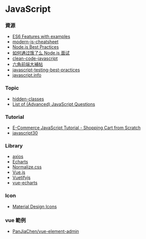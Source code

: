 <a name="#JavaScript"></a>
# JavaScript

<a name="resources"></a>
### 資源
- [ES6 Features with examples](http://es6-features.org)
- [modern-js-cheatsheet](https://github.com/mbeaudru/modern-js-cheatsheet)
- [Node.js Best Practices](https://github.com/i0natan/nodebestpractices)
- [如何通过饿了么 Node.js 面试](https://github.com/ElemeFE/node-interview/tree/master/sections/zh-cn)
- [clean-code-javascript](https://github.com/ryanmcdermott/clean-code-javascript)
- [六角前端大補帖](https://coggle.it/diagram/XJdj8UA5tjeIugda/t/%E5%85%AD%E8%A7%92%E5%89%8D%E7%AB%AF%E5%A4%A7%E8%A3%9C%E5%B8%96/3ce94a1e7878d5f0c3c36c8ee5dd6db85bcc0fd177475649f0b9b88a6e473ea4?fbclid=IwAR0PFz7jFMa8Pbt6CAfmArn8mbS8R2QUbcUbfBG1SPJhhN0X0uayrqRfSfg)
- [javascript-testing-best-practices](https://github.com/goldbergyoni/javascript-testing-best-practices)
- [javascript.info](https://javascript.info)

<a name="topic"></a>
### Topic
- [hidden-classes](https://richardartoul.github.io/jekyll/update/2015/04/26/hidden-classes.html)
- [List of (Advanced) JavaScript Questions](https://github.com/lydiahallie/javascript-questions)

<a name="tutorial"></a>
### Tutorial
- [E-Commerce JavaScript Tutorial - Shopping Cart from Scratch](https://www.youtube.com/watch?v=023Psne_-_4)
- [javascript30](https://javascript30.com)


<a name="library"></a>
### Library
- [axios](https://github.com/axios/axios)
- [Echarts](https://echarts.baidu.com)
- [Normalize.css](https://necolas.github.io/normalize.css/)
- [Vue.js](https://vuejs.org)
- [Vuetifyjs](https://vuetifyjs.com)
- [vue-echarts](https://github.com/ecomfe/vue-echarts)

<a name="icon"></a>
### Icon
- [Material Design Icons](https://materialdesignicons.com/)

<a name="vue_example"></a>
### vue 範例
- [PanJiaChen/vue-element-admin](https://github.com/PanJiaChen/vue-element-admin)
